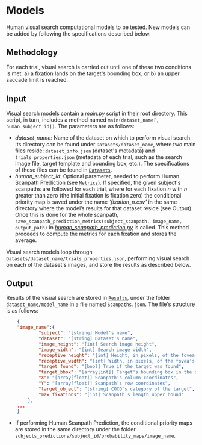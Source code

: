 # Models
Human visual search computational models to be tested. New models can be added by following the specifications described below.
## Methodology
For each trial, visual search is carried out until one of these two conditions is met: a) a fixation lands on the target's bounding box, or b) an upper saccade limit is reached.
## Input
Visual search models contain a *main.py* script in their root directory. This script, in turn, includes a method named ```main(dataset_name[, human_subject_id])```. The parameters are as follows:
* *dataset_name:* Name of the dataset on which to perform visual search. Its directory can be found under ```Datasets/dataset_name```, where two main files reside: ```dataset_info.json``` (dataset's metadata) and ```trials_properties.json``` (metadata of each trial, such as the search image file, target template and bounding box, etc.). The specifications of these files can be found in [```Datasets```](../Datasets).
* *human_subject_id*: Optional parameter, needed to perform Human Scanpath Prediction (see [```Metrics```](../Metrics)). If specified, the given subject's scanpaths are followed for each trial, where for each fixation *n* with *n* greater than zero (the initial fixation is fixation zero) the conditional priority map is saved under the name *‘fixation_n.csv’* in the same directory where the model’s results for that dataset reside (see Output). Once this is done for the whole scanpath, ```save_scanpath_prediction_metrics(subject_scanpath, image_name, output_path)``` in [*human_scanpath_prediction.py*](../Metrics/scripts/human_scanpath_prediction.py) is called. This method proceeds to compute the metrics for each fixation and stores the average.

Visual search models loop through ```Datasets/dataset_name/trials_properties.json```, performing visual search on each of the dataset's images, and store the results as described below.

## Output
Results of the visual search are stored in [```Results```](../Results), under the folder ```dataset_name/model_name``` in a file named ```Scanpaths.json```. The file's structure is as follows:
```json
    {
    "image_name":{
            "subject": "[string] Model's name",
            "dataset": "[string] Dataset's name",
            "image_height": "[int] Search image height",
            "image_width": "[int] Search image width",
            "receptive_height": "[int] Height, in pixels, of the fovea's size",
            "receptive_width": "[int] Width, in pixels, of the fovea's size",
            "target_found": "[bool] True if the target was found",
            "target_bbox": "[array[int]] Target's bounding box in the search image",
            "X": "[array[float]] Scanpath's column coordinates",
            "Y": "[array[float]] Scanpath's row coordinates",
            "target_object": "[string] COCO's category of the target",
            "max_fixations": "[int] Scanpath's length upper bound"
        },
    ...
    }
```

* If performing Human Scanpath Prediction, the conditional priority maps are stored in the same directory under the folder ```subjects_predictions/subject_id/probability_maps/image_name```.

